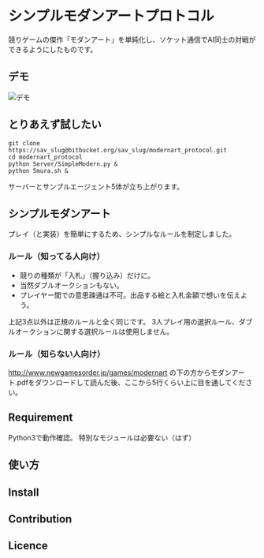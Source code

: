 シンプルモダンアートプロトコル
====

競りゲームの傑作「モダンアート」を単純化し、ソケット通信でAI同士の対戦ができるようにしたものです。

## デモ
![デモ](https://imgur.com/YEtB1Kw.gif)

## とりあえず試したい

    git clone https://sav_slug@bitbucket.org/sav_slug/modernart_protocol.git
    cd modernart_protocol
    python Server/SimpleModern.py &
    python 5mura.sh &
    
サーバーとサンプルエージェント5体が立ち上がります。

## シンプルモダンアート

プレイ（と実装）を簡単にするため、シンプルなルールを制定しました。

### ルール（知ってる人向け）

- 競りの種類が「入札」（握り込み）だけに。
- 当然ダブルオークションもない。
- プレイヤー間での意思疎通は不可。出品する絵と入札金額で想いを伝えよう。

上記3点以外は正規のルールと全く同じです。
3人プレイ用の選択ルール、ダブルオークションに関する選択ルールは使用しません。

### ルール（知らない人向け）

http://www.newgamesorder.jp/games/modernart
の下の方からモダンアート.pdfをダウンロードして読んだ後、ここから5行くらい上に目を通してください。

## Requirement

Python3で動作確認。
特別なモジュールは必要ない（はず）

## 使い方

## Install

## Contribution

## Licence
